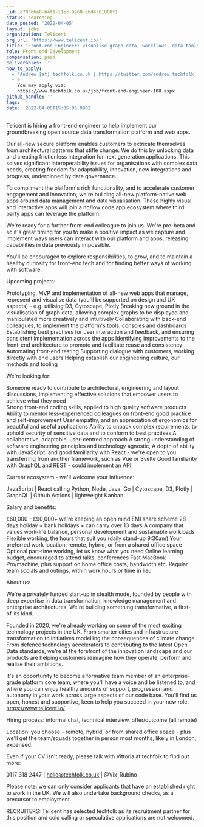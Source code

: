 ```yaml
---
_id: c783bba0-b4f1-11ec-9268-6bd4c61808f1
status: searching
date_posted: '2022-04-05'
layout: jobs
organization: Telicent
org_url: 'https://www.telicent.io/'
title: 'Front-end Engineer: visualise graph data, workflows, data tools etc.'
role: Front-end Development
compensation: paid
deliverables: ''
how_to_apply:
  - 'Andrew [at] techfolk.co.uk | https://twitter.com/andrew_techfolk | '
  - >-
    You may apply via:
    https://www.techfolk.co.uk/job/front-end-engineer-108.aspx
github_handle: ''
tags: ''
date: '2022-04-05T15:05:06.990Z'
---
```

Telicent is hiring a front-end engineer to help implement our groundbreaking open source data transformation platform and web apps.

Our all-new secure platform enables customers to extricate themselves from architectural patterns that stifle change. We do this by unlocking data and creating frictionless integration for next generation applications. This solves significant interoperability issues for organisations with complex data needs, creating freedom for adaptability, innovation, new integrations and progress, underpinned by data governance.

To compliment the platform's rich functionality, and to accelerate customer engagement and innovation, we're building all-new platform-native web apps around data management and data visualisation. These highly visual and interactive apps will join a no/low code app ecosystem where third party apps can leverage the platform.

We're ready for a further front-end colleague to join us. We're pre-beta and so it's great timing for you to make a positive impact as we capture and implement ways users can interact with our platform and apps, releasing capabilities in data previously impossible.

You'll be encouraged to explore responsibilities, to grow, and to maintain a healthy curiosity for front-end tech and for finding better ways of working with software.

Upcoming projects: 

Prototyping, MVP and implementation of all-new web apps that manage, represent and visualise data (you'll be supported on design and UX aspects) - e.g. utilising D3, Cytoscape, Plotly
Breaking new ground in the visualisation of graph data, allowing complex graphs to be displayed and manipulated more creatively and intuitively 
Collaborating with back-end colleagues, to implement the platform's tools, consoles and dashboards
Establishing best practises for user interaction and feedback, and ensuring consistent implementation across the apps
Identifying improvements to the front-end architecture to promote and facilitate reuse and consistency
Automating front-end testing
Supporting dialogue with customers, working directly with end users
Helping establish our engineering culture, our methods and tooling
 
We're looking for:

Someone ready to contribute to architectural, engineering and layout discussions, implementing effective solutions that empower users to achieve what they need  
Strong front-end coding skills, applied to high quality software products
Ability to mentor less-experienced colleagues on front-end good practice and self-improvement
User empathy, and an appreciation of ergonomics for beautiful and useful applications
Ability to unpack complex requirements, to uphold security of sensitive data and to conform to best practises
A collaborative, adaptable, user-centred approach
A strong understanding of software engineering principles and technology agnostic, 
A depth of ability with JavaScript, and good familiarity with React - we're open to you transferring from another framework, such as Vue or Svelte
Good familiarity with GraphQL and REST - could implement an API

Current ecosystem - we'll welcome your influence:

JavaScript | React calling Python, Node, Java, Go | Cytoscape, D3, Plotly | GraphQL | Github Actions | lightweight Kanban

Salary and benefits:

£60,000 - £90,000+ we're keeping an open mind
EMI share scheme
28 days holiday + bank holidays + can carry over 13 days
A company that values work-life balance, personal development and sustainable workloads
Flexible working, the hours that suit you (daily stand-up 9:30am)
Your preferred work location: remote, hybrid, or from a shared office space
Optional part-time working, let us know what you need
Online learning budget, encouraged to attend talks, conferences
Fast MacBook Pro/machine, plus support on home office costs, bandwidth etc.
Regular team socials and outings, within work hours or time in lieu
 
About us:

We're a privately funded start-up in stealth mode, founded by people with deep expertise in data transformation, knowledge management and enterprise architectures. We're building something transformative, a first-of-its kind.

Founded in 2020, we're already working on some of the most exciting technology projects in the UK. From smarter cities and infrastructure transformation to initiatives modelling the consequences of climate change. From defence technology accelerators to contributing to the latest Open Data standards, we're at the forefront of the innovation landscape and our products are helping customers reimagine how they operate, perform and realise their ambitions. 

It's an opportunity to become a formative team member of an enterprise-grade platform core team, where you'll have a voice and be listened to, and where you can enjoy healthy amounts of support, progression and autonomy in your work across large aspects of our code base. You'll find us open, honest and supportive, keen to help you succeed in your new role. https://www.telicent.io/

​Hiring process: informal chat, technical interview, offer/outcome (all remote)

Location: you choose - remote, hybrid, or from shared office space - plus we'll get the team/squads together in person most months, likely in London, expensed. 

Even if your CV isn't ready, please talk with Vittoria at techfolk to find out more:

0117 318 2447 | hello@techfolk.co.uk | @Vix_Rubino

Please note: we can only consider applicants that have an established right to work in the UK. We will also undertake background checks, as a precursor to employment.

RECRUITERS: Telicent has selected techfolk as its recruitment partner for this position and cold calling or speculative applications are not welcomed.
